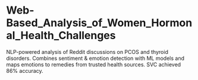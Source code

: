 # Web-Based_Analysis_of_Women_Hormonal_Health_Challenges
NLP-powered analysis of Reddit discussions on PCOS and thyroid disorders. Combines sentiment &amp; emotion detection with ML models and maps emotions to remedies from trusted health sources. SVC achieved 86% accuracy.

